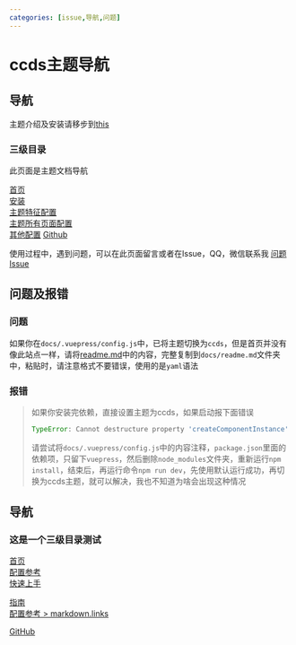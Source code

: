 ```yaml
---
categories: [issue,导航,问题]
---
```




# 	ccds主题导航

## 导航

主题介绍及安装请移步到<a href="https://theme-ccds.cco.vin/readme">this</a>

### 三级目录


此页面是主题文档导航

[首页](https://theme-ccds.cco.vin/)  
[安装](https://theme-ccds.cco.vin/readme)  
[主题特征配置](https://theme-ccds.cco.vin/config/feature/)  
[主题所有页面配置](https://theme-ccds.cco.vin/config/page/)  
[其他配置](https://theme-ccds.cco.vin/config/other/) 
[Github](https://github.com/qsyyke/vuepress-theme-ccds)

使用过程中，遇到问题，可以在此页面留言或者在Issue，QQ，微信联系我
[问题](https://theme-ccds.cco.vin/about)
[Issue](https://github.com/qsyyke/vuepress-theme-ccds/issues)


## 问题及报错



### 问题

如果你在`docs/.vuepress/config.js`中，已将主题切换为`ccds`，但是首页并没有像此站点一样，请将<a href="https://github.com/qsyyke/vuepress-theme-ccds/blob/master/docs/README.md">readme.md</a>中的内容，完整复制到`docs/readme.md`文件夹中，粘贴时，请注意格式不要错误，使用的是`yaml`语法



### 报错



> 如果你安装完依赖，直接设置主题为ccds，如果启动报下面错误
>
> ```js
> TypeError: Cannot destructure property 'createComponentInstance' of 'vue.ssrUtils' as it is undefined
> ```
>
> 请尝试将`docs/.vuepress/config.js`中的内容注释，`package.json`里面的依赖项，只留下`vuepress`，然后删除`node_modules`文件夹，重新运行`npm install`，结束后，再运行命令`npm run dev`，先使用默认运行成功，再切换为ccds主题，就可以解决，我也不知道为啥会出现这种情况





## 导航

### 这是一个三级目录测试

[首页](../README.md)  
[配置参考](../reference/config.md)  
[快速上手](./getting-started.md)  
<!-- 绝对路径 -->
[指南](/zh/guide/README.md)  
[配置参考 > markdown.links](/zh/reference/config.md#links)  
<!-- URL -->
[GitHub](https://github.com) 